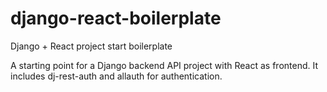# django-react-boilerplate
Django + React project start boilerplate 

A starting point for a Django backend API project with React as frontend. 
It includes dj-rest-auth and allauth for authentication.
